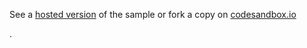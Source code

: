 See a [hosted version](https://andyfen.github.io/codesandbox/) of the sample or fork a copy on [codesandbox.io](https://githubbox.com/andyfen/codesandbox/tree/master)




.